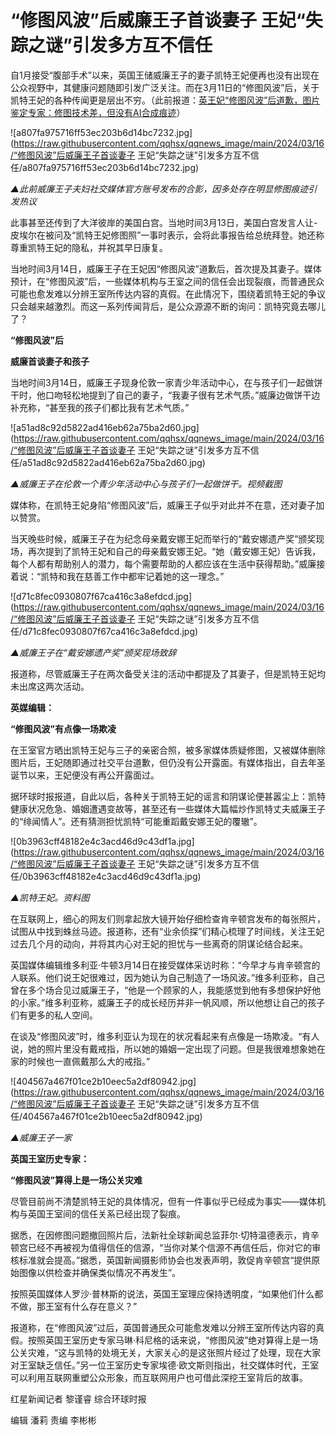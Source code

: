 # “修图风波”后威廉王子首谈妻子 王妃“失踪之谜”引发多方互不信任

自1月接受“腹部手术”以来，英国王储威廉王子的妻子凯特王妃便再也没有出现在公众视野中，其健康问题随即引发广泛关注。而在3月11日的“修图风波”后，关于凯特王妃的各种传闻更是层出不穷。（此前报道：[英王妃“修图风波”后道歉，图片鉴定专家：修图技术差，但没有AI合成痕迹](https://news.qq.com/rain/a/20240312A06RY300)）

![a807fa975716ff53ec203b6d14bc7232.jpg](https://raw.githubusercontent.com/qqhsx/qqnews_image/main/2024/03/16/“修图风波”后威廉王子首谈妻子 王妃“失踪之谜”引发多方互不信任/a807fa975716ff53ec203b6d14bc7232.jpg)

_▲此前威廉王子夫妇社交媒体官方账号发布的合影，因多处存在明显修图痕迹引发热议_

此事甚至还传到了大洋彼岸的美国白宫。当地时间3月13日，美国白宫发言人让-
皮埃尔在被问及“凯特王妃修图照”一事时表示，会将此事报告给总统拜登。她还称尊重凯特王妃的隐私，并祝其早日康复。

当地时间3月14日，威廉王子在王妃因“修图风波”道歉后，首次提及其妻子。媒体预计，在“修图风波”后，一些媒体机构与王室之间的信任会出现裂痕，而普通民众可能也愈发难以分辨王室所传达内容的真假。在此情况下，围绕着凯特王妃的争议只会越来越激烈。而这一系列传闻背后，是公众源源不断的询问：凯特究竟去哪儿了？

**“修图风波”后**

**威廉首谈妻子和孩子**

当地时间3月14日，威廉王子现身伦敦一家青少年活动中心，在与孩子们一起做饼干时，他口吻轻松地提到了自己的妻子，“我妻子很有艺术气质。”威廉边做饼干边补充称，“甚至我的孩子们都比我有艺术气质。”

![a51ad8c92d5822ad416eb62a75ba2d60.jpg](https://raw.githubusercontent.com/qqhsx/qqnews_image/main/2024/03/16/“修图风波”后威廉王子首谈妻子 王妃“失踪之谜”引发多方互不信任/a51ad8c92d5822ad416eb62a75ba2d60.jpg)

_▲威廉王子在伦敦一个青少年活动中心与孩子们一起做饼干。视频截图_

媒体称，在凯特王妃身陷“修图风波”后，威廉王子似乎对此并不在意，还对妻子加以赞赏。

当天晚些时候，威廉王子在为纪念母亲戴安娜王妃而举行的“戴安娜遗产奖”颁奖现场，再次提到了凯特王妃和自己的母亲戴安娜王妃。“她（戴安娜王妃）告诉我，每个人都有帮助别人的潜力，每个需要帮助的人都应该在生活中获得帮助。”威廉接着说：“凯特和我在慈善工作中都牢记着她的这一理念。”

![d71c8fec0930807f67ca416c3a8efdcd.jpg](https://raw.githubusercontent.com/qqhsx/qqnews_image/main/2024/03/16/“修图风波”后威廉王子首谈妻子 王妃“失踪之谜”引发多方互不信任/d71c8fec0930807f67ca416c3a8efdcd.jpg)

_▲威廉王子在“戴安娜遗产奖”颁奖现场致辞_

报道称，尽管威廉王子在两次备受关注的活动中都提及了其妻子，但是凯特王妃均未出席这两次活动。

**英媒编辑：**

**“修图风波”有点像一场欺凌**

在王室官方晒出凯特王妃与三子的亲密合照，被多家媒体质疑修图，又被媒体删除图片后，王妃随即通过社交平台道歉，但仍没有公开露面。有媒体指出，自去年圣诞节以来，王妃便没有再公开露面过。

据环球时报报道，自此以后，各种关于凯特王妃的谣言和阴谋论便甚嚣尘上：凯特健康状况危急、婚姻遭遇变故等，甚至还有一些媒体大篇幅炒作凯特丈夫威廉王子的“绯闻情人”。还有猜测担忧凯特“可能重蹈戴安娜王妃的覆辙”。

![0b3963cff48182e4c3acd46d9c43df1a.jpg](https://raw.githubusercontent.com/qqhsx/qqnews_image/main/2024/03/16/“修图风波”后威廉王子首谈妻子 王妃“失踪之谜”引发多方互不信任/0b3963cff48182e4c3acd46d9c43df1a.jpg)

 _▲凯特王妃。资料图_

在互联网上，细心的网友们则拿起放大镜开始仔细检查肯辛顿宫发布的每张照片，试图从中找到蛛丝马迹。报道称，还有“业余侦探”们精心梳理了时间线，关注王妃过去几个月的动向，并将其内心对王妃的担忧与一些离奇的阴谋论结合起来。

英国媒体编辑维多利亚·牛顿3月14日在接受媒体采访时称：“今早才与肯辛顿宫的人联系。他们说王妃很难过，因为她认为自己制造了一场风波。”维多利亚称，自己曾在多个场合见过威廉王子，“他是一个顾家的人，我能感觉到他有多想保护好他的小家。”维多利亚称，威廉王子的成长经历并非一帆风顺，所以他想让自己的孩子们有更多的私人空间。

在谈及“修图风波”时，维多利亚认为现在的状况看起来有点像是一场欺凌。“有人说，她的照片里没有戴戒指，所以她的婚姻一定出现了问题。但是我很难想象她在家的时候也一直佩戴那么大的戒指。”

![404567a467f01ce2b10eec5a2df80942.jpg](https://raw.githubusercontent.com/qqhsx/qqnews_image/main/2024/03/16/“修图风波”后威廉王子首谈妻子 王妃“失踪之谜”引发多方互不信任/404567a467f01ce2b10eec5a2df80942.jpg)

_▲威廉王子一家_

**英国王室历史专家：**

**“修图风波”算得上是一场公关灾难**

尽管目前尚不清楚凯特王妃的具体情况，但有一件事似乎已经成为事实——媒体机构与英国王室间的信任关系已经出现了裂痕。

据悉，在因修图问题撤回照片后，法新社全球新闻总监菲尔·切特温德表示，肯辛顿宫已经不再被视为值得信任的信源，“当你对某个信源不再信任后，你对它的审核标准就会提高。”据悉，英国新闻摄影师协会也发表声明，敦促肯辛顿宫“提供原始图像以供检查并确保类似情况不再发生”。

按照英国媒体人罗沙·普林斯的说法，英国王室理应保持透明度，“如果他们什么都不做，那王室有什么存在意义？”

报道称，在“修图风波”过后，英国普通民众可能愈发难以分辨王室所传达内容的真假。按照英国王室历史专家马琳·科尼格的话来说，“修图风波”绝对算得上是一场公关灾难，“这与凯特的处境无关，大家关心的是这张照片经过了处理，现在大家对王室缺乏信任。”另一位王室历史专家埃德·欧文斯则指出，社交媒体时代，王室可以利用互联网重塑公众形象，而互联网用户也可借此深挖王室背后的故事。

红星新闻记者 黎谨睿 综合环球时报

编辑 潘莉 责编 李彬彬

